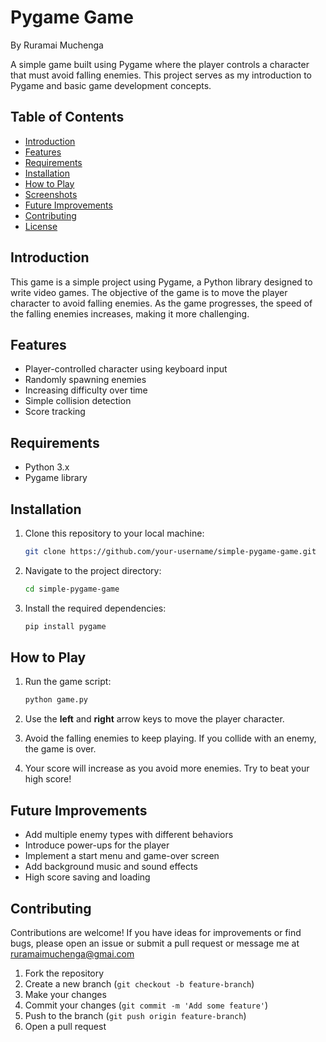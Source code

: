 # Pygame Game
By Ruramai Muchenga

A simple game built using Pygame where the player controls a character that must avoid falling enemies. This project serves as my introduction to Pygame and basic game development concepts.

## Table of Contents
- [Introduction](#introduction)
- [Features](#features)
- [Requirements](#requirements)
- [Installation](#installation)
- [How to Play](#how-to-play)
- [Screenshots](#screenshots)
- [Future Improvements](#future-improvements)
- [Contributing](#contributing)
- [License](#license)

## Introduction

This game is a simple project using Pygame, a Python library designed to write video games. The objective of the game is to move the player character to avoid falling enemies. As the game progresses, the speed of the falling enemies increases, making it more challenging.

## Features

- Player-controlled character using keyboard input
- Randomly spawning enemies
- Increasing difficulty over time
- Simple collision detection
- Score tracking

## Requirements

- Python 3.x
- Pygame library

## Installation

1. Clone this repository to your local machine:

    ```bash
    git clone https://github.com/your-username/simple-pygame-game.git
    ```

2. Navigate to the project directory:

    ```bash
    cd simple-pygame-game
    ```

3. Install the required dependencies:

    ```bash
    pip install pygame
    ```

## How to Play

1. Run the game script:

    ```bash
    python game.py
    ```

2. Use the **left** and **right** arrow keys to move the player character.

3. Avoid the falling enemies to keep playing. If you collide with an enemy, the game is over.

4. Your score will increase as you avoid more enemies. Try to beat your high score!

## Future Improvements

- Add multiple enemy types with different behaviors
- Introduce power-ups for the player
- Implement a start menu and game-over screen
- Add background music and sound effects
- High score saving and loading

## Contributing

Contributions are welcome! If you have ideas for improvements or find bugs, please open an issue or submit a pull request or message me at ruramaimuchenga@gmai.com

1. Fork the repository
2. Create a new branch (`git checkout -b feature-branch`)
3. Make your changes
4. Commit your changes (`git commit -m 'Add some feature'`)
5. Push to the branch (`git push origin feature-branch`)
6. Open a pull request

